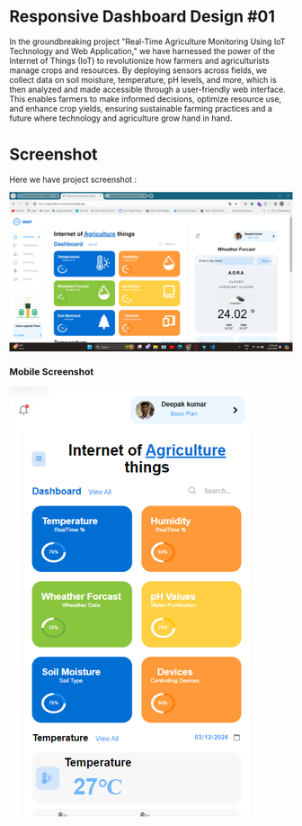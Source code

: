 # Responsive Dashboard Design #01
In the groundbreaking project "Real-Time Agriculture Monitoring Using IoT Technology and Web Application," we have harnessed the power of the Internet of Things (IoT) to revolutionize how farmers and agriculturists manage crops and resources. By deploying sensors across fields, we collect data on soil moisture, temperature, pH levels, and more, which is then analyzed and made accessible through a user-friendly web interface. This enables farmers to make informed decisions, optimize resource use, and enhance crop yields, ensuring sustainable farming practices and a future where technology and agriculture grow hand in hand.

# Screenshot
Here we have project screenshot :

![screenshot1](desktop1.png)
<!-- ![screenshot2](desktop2.png) -->

### Mobile Screenshot
![screenshot2](Phone.png)
